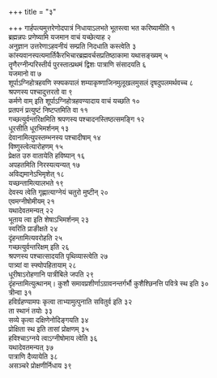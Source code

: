 +++
title = "३"

+++
गार्हपत्यमुत्तरेणोदपात्रं निधायाऽलभते भूतस्त्वा भत करिष्यामीति १  
ब्रह्मन्नपः प्रणेष्यामि यजमान वाचं यच्छेत्याह २  
अनुज्ञान उत्तरेणाऽहवनीयं सम्प्रति निदधाति कस्त्वेति ३  
कांस्यवानस्पत्यमार्तिकैरभिचारब्रह्मवर्चसप्रतिष्ठाकामा यथासङ्ख्यम् ५  
तॄणैरग्नीन्परिस्तीर्य पुरस्तात्प्रथमं द्विशः पात्राणि संसादयति ६  
यजमानो वा ७  
शूर्पाऽग्निहोत्रहवणि स्फ्यकपालं शम्याकृष्णाजिनमुलूखलमुसलं दृषदुपलमर्थवच्च ८  
श्रपणस्य पश्चादुत्तरतो वा ९  
कर्मणे वाम् इति शूर्पाऽग्निहोत्रहवण्यादाय वाचं यच्छति १०  
प्रतपनं प्रत्युष्टं निष्टप्तमिति वा ११  
गच्छत्युर्वन्तरिक्षमिति श्रपणस्य पश्चादनस्तिष्ठत्समङ्गि १२  
धूरसीति धूरभिमर्शनम् १३  
देवानामित्युपस्तम्भनस्य पश्चादीषाम् १४  
विष्णुस्त्वेत्यारोहणम् १५  
प्रेक्षत उरु वातायेति हविष्यान् १६  
अपहतमिति निरस्यत्यन्यत् १७  
अविद्यमानेऽभिमृशेत् १८  
यच्छन्तामित्यालभते १९  
देवस्य त्वेति गृह्णात्याग्नेयं चतुरो मुष्टीन् २०  
एवमग्नीषोमीयम् २१  
यथादेवतमन्यत् २२  
भूताय त्वा इति शेषाऽभिमर्शनम् २३  
स्वरिति प्राङीक्षते २४  
दृंहन्तामित्यवरोहति २५  
गच्छत्युर्वन्तरिक्षम् इति २६  
श्रपणस्य पश्चात्सादयति पृथिव्यास्त्वेति २७  
पात्र्यां वा स्फ्योपहितायाम् २८  
धूरीषाऽरोहणानि पात्रीबिले जपति २९  
दृंहन्तामित्युत्थानम्। कुशौ समावप्रशीर्णाऽग्रावनन्तर्गर्भौ कुशैश्छिनत्ति पवित्रे स्थ इति ३०   
त्रीन्वा ३१  
हविर्ग्रहण्यामपः कृत्वा ताभ्यामुत्पुनाति सवितुर्व इति ३२  
ता स्थानं तयोः ३३  
सव्ये कृत्वा दक्षिणेनोदिङ्गयति ३४  
प्रोक्षिता स्थ इति तासां प्रोक्षणम् ३५  
हविश्चाऽग्नये त्वाऽग्नीषोमाय त्वेति ३६  
यथादेवतमन्यत् ३७  
पात्राणि दैव्यायेति ३८  
असञ्चरे प्रोक्षणीर्निधाय ३९  
